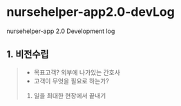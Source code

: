 # nursehelper-app2.0-devLog
nursehelper-app 2.0 Development log


## 1. 비전수립
> * 목표고객? 
> 외부에 나가있는 간호사
> * 고객이 무엇을 필요로 하는가? 
>  1) 일을 최대한 현장에서 끝내기
>  
